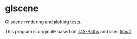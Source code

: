 # glscene
Gl scene rendering and plotting tests.

This program is originally based on [TAS-Paths](https://doi.org/10.5281/zenodo.4625649)
and uses [tlibs2](https://doi.org/10.5281/zenodo.5717779).
